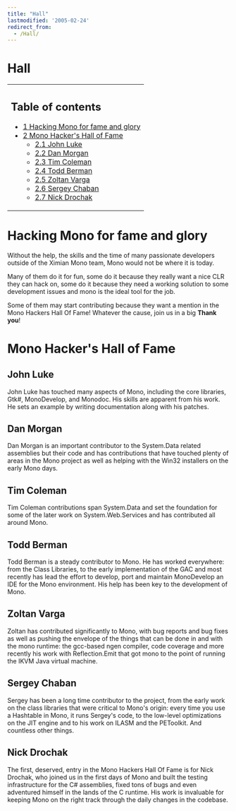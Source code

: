 ```yaml
---
title: "Hall"
lastmodified: '2005-02-24'
redirect_from:
  - /Hall/
---
```


Hall
====

<table>
<col width="100%" />
<tbody>
<tr class="odd">
<td align="left"><h2>Table of contents</h2>
<ul>
<li><a href="#hacking-mono-for-fame-and-glory">1 Hacking Mono for fame and glory</a></li>
<li><a href="#mono-hackers-hall-of-fame">2 Mono Hacker's Hall of Fame</a>
<ul>
<li><a href="#john-luke">2.1 John Luke</a></li>
<li><a href="#dan-morgan">2.2 Dan Morgan</a></li>
<li><a href="#tim-coleman">2.3 Tim Coleman</a></li>
<li><a href="#todd-berman">2.4 Todd Berman</a></li>
<li><a href="#zoltan-varga">2.5 Zoltan Varga</a></li>
<li><a href="#sergey-chaban">2.6 Sergey Chaban</a></li>
<li><a href="#nick-drochak">2.7 Nick Drochak</a></li>
</ul></li>
</ul></td>
</tr>
</tbody>
</table>

Hacking Mono for fame and glory
===============================

Without the help, the skills and the time of many passionate developers outside of the Ximian Mono team, Mono would not be where it is today.

Many of them do it for fun, some do it because they really want a nice CLR they can hack on, some do it because they need a working solution to some development issues and mono is the ideal tool for the job.

Some of them may start contributing because they want a mention in the Mono Hackers Hall Of Fame! Whatever the cause, join us in a big **Thank you**!

Mono Hacker's Hall of Fame
==========================

John Luke
---------

John Luke has touched many aspects of Mono, including the core libraries, Gtk#, MonoDevelop, and Monodoc. His skills are apparent from his work. He sets an example by writing documentation along with his patches.

Dan Morgan
----------

Dan Morgan is an important contributor to the System.Data related assemblies but their code and has contributions that have touched plenty of areas in the Mono project as well as helping with the Win32 installers on the early Mono days.

Tim Coleman
-----------

Tim Coleman contributions span System.Data and set the foundation for some of the later work on System.Web.Services and has contributed all around Mono.

Todd Berman
-----------

Todd Berman is a steady contributor to Mono. He has worked everywhere: from the Class Libraries, to the early implementation of the GAC and most recently has lead the effort to develop, port and maintain MonoDevelop an IDE for the Mono environment. His help has been key to the development of Mono.

Zoltan Varga
------------

Zoltan has contributed significantly to Mono, with bug reports and bug fixes as well as pushing the envelope of the things that can be done in and with the mono runtime: the gcc-based ngen compiler, code coverage and more recently his work with Reflection.Emit that got mono to the point of running the IKVM Java virtual machine.

Sergey Chaban
-------------

Sergey has been a long time contributor to the project, from the early work on the class libraries that were critical to Mono's origin: every time you use a Hashtable in Mono, it runs Sergey's code, to the low-level optimizations on the JIT engine and to his work on ILASM and the PEToolkit. And countless other things.

Nick Drochak
------------

The first, deserved, entry in the Mono Hackers Hall Of Fame is for Nick Drochak, who joined us in the first days of Mono and built the testing infrastructure for the C# assemblies, fixed tons of bugs and even adventured himself in the lands of the C runtime. His work is invaluable for keeping Mono on the right track through the daily changes in the codebase.

